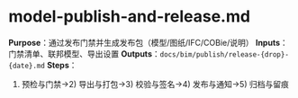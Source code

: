 # model-publish-and-release.md

**Purpose**：通过发布门禁并生成发布包（模型/图纸/IFC/COBie/说明）
**Inputs**：门禁清单、联邦模型、导出设置
**Outputs**：`docs/bim/publish/release-{drop}-{date}.md`
**Steps**：

1. 预检与门禁→2) 导出与打包→3) 校验与签名→4) 发布与通知→5) 归档与留痕
